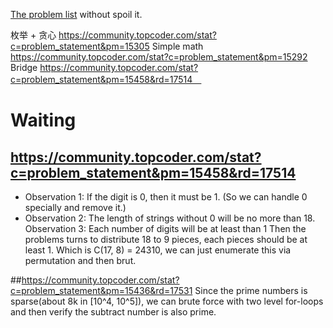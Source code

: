 [The problem list](https://www.topcoder.com/tc?module=MatchList) without spoil it. 

枚举 + 贪心 https://community.topcoder.com/stat?c=problem_statement&pm=15305
Simple math https://community.topcoder.com/stat?c=problem_statement&pm=15292
Bridge https://community.topcoder.com/stat?c=problem_statement&pm=15458&rd=17514　

# Waiting
## https://community.topcoder.com/stat?c=problem_statement&pm=15458&rd=17514

* Observation 1: If the digit is 0, then it must be 1. (So we can handle 0 specially and remove it.)
* Observation 2: The length of strings without 0 will be no more than 18. 
Observation 3: Each number of digits will be at least than 1
Then the problems turns to distribute 18 to 9 pieces, each pieces should be at least 1. Which is C(17, 8) = 24310, we can just enumerate this via permutation and then brut.

##https://community.topcoder.com/stat?c=problem_statement&pm=15436&rd=17531
Since the prime numbers is sparse(about 8k in [10^4, 10^5]), we can brute force with two level for-loops and then verify the subtract number is also prime.

